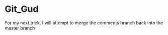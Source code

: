 # Git_Gud
For my next trick, I will attempt to merge the comments branch back into the master branch